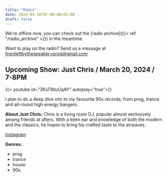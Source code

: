 ```yaml
---
title: "Radio"
date: 2024-03-18T07:00:00+01:00
draft: false
---
```

We're offline now, you can check out the [radio archive]({{< ref "/radio_archive" >}}) in the meantime.

Want to play on the radio? Send us a message at <frontleftbythespeaker+prog@gmail.com>


## Upcoming Show: Just Chris / March 20, 2024 / 7-8PM
{{< youtube id="3KsTNtuUqAY" autoplay="true">}}

I plan to do a deep dive into to my favourite 90s records; from prog, trance and all-round high energy bangers.

**About Just Chris:**
Chris is a living room DJ, popular almost exclusively among friends at afters. With a keen ear and knowledge of both the modern and the classics, he hopes to bring his crafted taste to the airwaves. 

[Instagram](https://www.instagram.com/chriisssy/)

**Genres:**
- prog
- trance
- house
- 90s

